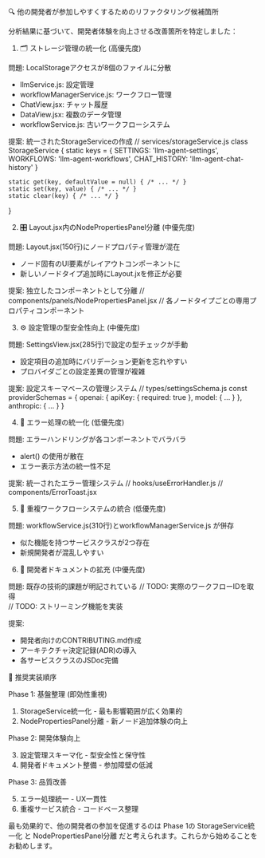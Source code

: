  🔍 他の開発者が参加しやすくするためのリファクタリング候補箇所

  分析結果に基づいて、開発者体験を向上させる改善箇所を特定しました：

  1. 🗂️ ストレージ管理の統一化 (高優先度)

  問題: LocalStorageアクセスが8個のファイルに分散
  - llmService.js: 設定管理
  - workflowManagerService.js: ワークフロー管理
  - ChatView.jsx: チャット履歴
  - DataView.jsx: 複数のデータ管理
  - workflowService.js: 古いワークフローシステム

  提案: 統一されたStorageServiceの作成
  // services/storageService.js
  class StorageService {
    static keys = {
      SETTINGS: 'llm-agent-settings',
      WORKFLOWS: 'llm-agent-workflows',
      CHAT_HISTORY: 'llm-agent-chat-history'
    }

    static get(key, defaultValue = null) { /* ... */ }
    static set(key, value) { /* ... */ }
    static clear(key) { /* ... */ }
  }

  2. 🎛️ Layout.jsx内のNodePropertiesPanel分離 (中優先度)

  問題: Layout.jsx(150行)にノードプロパティ管理が混在
  - ノード固有のUI要素がレイアウトコンポーネントに
  - 新しいノードタイプ追加時にLayout.jxを修正が必要

  提案: 独立したコンポーネントとして分離
  // components/panels/NodePropertiesPanel.jsx
  // 各ノードタイプごとの専用プロパティコンポーネント

  3. ⚙️ 設定管理の型安全性向上 (中優先度)

  問題: SettingsView.jsx(285行)で設定の型チェックが手動
  - 設定項目の追加時にバリデーション更新を忘れやすい
  - プロバイダごとの設定差異の管理が複雑

  提案: 設定スキーマベースの管理システム
  // types/settingsSchema.js
  const providerSchemas = {
    openai: { apiKey: { required: true }, model: { ... } },
    anthropic: { ... }
  }

  4. 🚨 エラー処理の統一化 (低優先度)

  問題: エラーハンドリングが各コンポーネントでバラバラ
  - alert() の使用が散在
  - エラー表示方法の統一性不足

  提案: 統一されたエラー管理システム
  // hooks/useErrorHandler.js
  // components/ErrorToast.jsx

  5. 🧹 重複ワークフローシステムの統合 (低優先度)

  問題: workflowService.js(310行)とworkflowManagerService.js が併存
  - 似た機能を持つサービスクラスが2つ存在
  - 新規開発者が混乱しやすい

  6. 📝 開発者ドキュメントの拡充 (中優先度)

  問題: 既存の技術的課題が明記されている
  // TODO: 実際のワークフローIDを取得  
  // TODO: ストリーミング機能を実装

  提案:
  - 開発者向けのCONTRIBUTING.md作成
  - アーキテクチャ決定記録(ADR)の導入
  - 各サービスクラスのJSDoc完備

  🎯 推奨実装順序

  Phase 1: 基盤整理 (即効性重視)

  1. StorageService統一化 - 最も影響範囲が広く効果的
  2. NodePropertiesPanel分離 - 新ノード追加体験の向上

  Phase 2: 開発体験向上

  3. 設定管理スキーマ化 - 型安全性と保守性
  4. 開発者ドキュメント整備 - 参加障壁の低減

  Phase 3: 品質改善

  5. エラー処理統一 - UX一貫性
  6. 重複サービス統合 - コードベース整理

  最も効果的で、他の開発者の参加を促進するのは Phase 1の StorageService統一化 と NodePropertiesPanel分離 だと考えられます。これらから始めることをお勧めします。